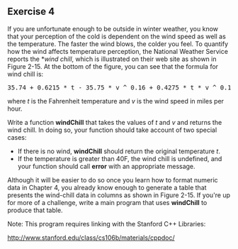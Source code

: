 Exercise 4
---------- 

If you are unfortunate enough to be outside in winter weather, you know that your perception of the cold is dependent on the wind speed as well as the temperature. The faster the wind blows, the colder you feel. To quantify how the wind affects temperature perception, the National Weather Service reports the **wind chill*, which is illustrated on their web site as shown in Figure 2-15. At the bottom of the figure, you can see that the formula for wind chill is:

<pre>
35.74 + 0.6215 * t - 35.75 * v ^ 0.16 + 0.4275 * t * v ^ 0.16
</pre>

where *t* is the Fahrenheit temperature and *v* is the wind speed in miles per hour.

Write a function **windChill** that takes the values of *t* and *v* and returns the wind chill. In doing so, your function should take account of two special cases:

* If there is no wind, **windChill** should return the original temperature *t*.
* If the temperature is greater than 40F, the wind chill is undefined, and your function should call **error** with an appropriate message.

Although it will be easier to do so once you learn how to format numeric data in Chapter 4, you already know enough to generate a table that presents the wind-chill data in columns as shown in Figure 2-15. If you're up for more of a challenge, write a main program that uses **windChill** to produce that table.

Note: This program requires linking with the Stanford C++ Libraries:

http://www.stanford.edu/class/cs106b/materials/cppdoc/
